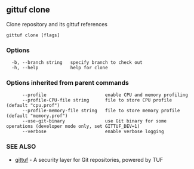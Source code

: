 ## gittuf clone

Clone repository and its gittuf references

```
gittuf clone [flags]
```

### Options

```
  -b, --branch string   specify branch to check out
  -h, --help            help for clone
```

### Options inherited from parent commands

```
      --profile                      enable CPU and memory profiling
      --profile-CPU-file string      file to store CPU profile (default "cpu.prof")
      --profile-memory-file string   file to store memory profile (default "memory.prof")
      --use-git-binary               use Git binary for some operations (developer mode only, set GITTUF_DEV=1)
      --verbose                      enable verbose logging
```

### SEE ALSO

* [gittuf](gittuf.md)	 - A security layer for Git repositories, powered by TUF

